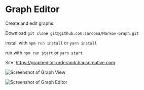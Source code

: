 # Graph Editor

Create and edit graphs. 

Download `git clone git@github.com:sarcoma/Markov-Graph.git`

install with `npm run install` or `yarn install`  

run with `npm run start` or `yarn start`

Site: https://grapheditor.orderandchaoscreative.com

![Screenshot of Graph View](/../screenshots/screenshots/view.png?raw=true "Graph View Panel")

![Screenshot of Graph Editor](/../screenshots/screenshots/editor.png?raw=true "Graph Editor Panel")
